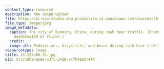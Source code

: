 ```yaml
---
content_type: resource
description: New image Upload
file: https://ol-ocw-studio-app-production.s3.amazonaws.com/courses/15-225-economy-and-business-in-modern-china-and-india-spring-2008/d7375d09a5e863f5242becfb4eab74fd_15-225s08-th.jpg
file_type: image/jpeg
image_metadata:
  caption: The city of Kunming, China, during rush hour traffic. (Photo courtesy of
    daedalus169 at Flickr.)
  credit: ''
  image-alt: Pedestrians, bicyclists, and buses during rush hour traffic.
resourcetype: Image
title: 15-225s08-th.jpg
uid: d7375d09-a5e8-63f5-242b-ecfb4eab74fd
---
```

